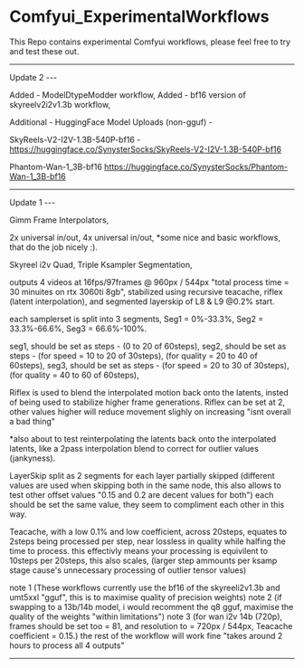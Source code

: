# Comfyui_ExperimentalWorkflows
This Repo contains experimental Comfyui workflows, please feel free to try and test these out.

------------------------------
Update 2 ---

Added - ModelDtypeModder workflow,
Added - bf16 version of skyreelv2i2v1.3b workflow,

Additional - HuggingFace Model Uploads (non-gguf) -

SkyReels-V2-I2V-1.3B-540P-bf16 - 
https://huggingface.co/SynysterSocks/SkyReels-V2-I2V-1.3B-540P-bf16

Phantom-Wan-1_3B-bf16
https://huggingface.co/SynysterSocks/Phantom-Wan-1_3B-bf16

------------------------------
Update 1 ---

Gimm Frame Interpolators,
 
2x universal in/out,
4x universal in/out,
*some nice and basic workflows, that do the job nicely :).

Skyreel i2v Quad, Triple Ksampler Segmentation,

outputs 4 videos at 16fps/97frames @ 960px / 544px "total process time = 30 minuites on rtx 3060ti 8gb",
stabilized using recursive teacache, riflex (latent interpolation), and segmented layerskip of L8 & L9 @0.2% start.

each samplerset is split into 3 segments, 
Seg1 = 0%-33.3%, 
Seg2 = 33.3%-66.6%, 
Seg3 = 66.6%-100%.

seg1, should be set as steps - (0 to 20 of 60steps),
seg2, should be set as steps - (for speed = 10 to 20 of 30steps), (for quality = 20 to 40 of 60steps),
seg3, should be set as steps - (for speed = 20 to 30 of 30steps), (for quality = 40 to 60 of 60steps),

Riflex is used to blend the interpolated motion back onto the latents, insted of being used to stabilize higher frame generations.
Riflex can be set at 2, other values higher will reduce movement slighly on increasing "isnt overall a bad thing"

*also about to test reinterpolating the latents back onto the interpolated latents, like a 2pass interpolation blend to correct for outlier values (jankyness).

LayerSkip split as 2 segments for each layer partially skipped (different values are used when skipping both in the same node, this also allows to test other offset values "0.15 and 0.2 are decent values for both")
each should be set the same value, they seem to compliment each other in this way.

Teacache,
with a low 0.1% and low coefficient, across 20steps, equates to 2steps being processed per step, near lossless in quality while halfing the time to process.
this effectivly means your processing is equivilent to 10steps per 20steps, this also scales, 
(larger step ammounts per ksamp stage cause's unnecessary processing of outlier tensor values)

note 1
(These workflows currently use the bf16 of the skyreeli2v1.3b and umt5xxl "gguf", this is to maximise quality of precision weights)
note 2
(if swapping to a 13b/14b model, i would recomment the q8 gguf, maximise the quality of the weights "within limitations")
note 3
(for wan i2v 14b (720p), frames should be set too = 81, and resolution to = 720px / 544px, Teacache coefficient = 0.15.) 
the rest of the workflow will work fine "takes around 2 hours to process all 4 outputs"

------------------------------
